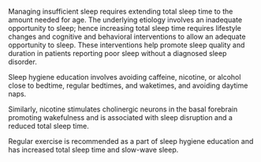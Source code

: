 Managing insufficient sleep requires extending total sleep time to the amount needed for age. The underlying etiology involves an inadequate opportunity to sleep; hence increasing total sleep time requires lifestyle changes and cognitive and behavioral interventions to allow an adequate opportunity to sleep. These interventions help promote sleep quality and duration in patients reporting poor sleep without a diagnosed sleep disorder.

Sleep hygiene education involves avoiding caffeine, nicotine, or alcohol close to bedtime, regular bedtimes, and waketimes, and avoiding daytime naps.

Similarly, nicotine stimulates cholinergic neurons in the basal forebrain promoting wakefulness and is associated with sleep disruption and a reduced total sleep time.

Regular exercise is recommended as a part of sleep hygiene education and has increased total sleep time and slow-wave sleep.